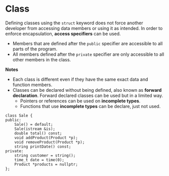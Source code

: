 # Class
Defining classes using the `struct` keyword does not force another developer from accessing data members or using it 
as intended. In order to enforce encapsulation, **access specifiers** can be used.

- Members that are defined after the `public` specifier are accessible to all parts of the program. 
- All members defined after the `private` specifier are only accessible to all other members in the class.

**Notes**
- Each class is different even if they have the same exact data and function members.
- Classes can be declared without being defined, also known as **forward declaration**. Forward declared classes can 
be used but in a limited way.
    - Pointers or references can be used on **incomplete types**.
    - Functions that use **incomplete types** can be declare, just not used.

```
class Sale {
public:
    Sale() = default;
    Sale(istream &is);
    double total() const;
    void addProduct(Product *p);
    void removeProduct(Product *p);
    string printDate() const;
private:
    string customer = string();
    time_t date = time(0);
    Product *products = nullptr;
};
```